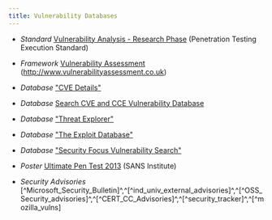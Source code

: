 ```yaml
---
title: Vulnerability Databases
---
```


  * *Standard* [Vulnerability Analysis -  Research Phase](http://www.pentest-standard.org/index.php/Vulnerability_Analysis#Research) (Penetration Testing Execution Standard)
  
  * *Framework* [Vulnerability Assessment](http://www.vulnerabilityassessment.co.uk/Penetration%20Test.html#FMFreemind_Link_1513945467FM) (http://www.vulnerabilityassessment.co.uk)
  
  * *Database* ["CVE Details"](http://www.cvedetails.com/)

  * *Database* [Search CVE and CCE Vulnerability Database](https://web.nvd.nist.gov/view/vuln/search-advanced)

  * *Database* ["Threat Explorer"](http://us.norton.com/security_response/threatexplorer/vulnerabilities.jsp)

  * *Database* ["The Exploit Database"](http://www.exploit-db.com/)

  * *Database* ["Security Focus Vulnerability Search"](http://www.securityfocus.com/)

  * *Poster* [Ultimate Pen Test 2013](https://www.sans.org/security-resources/posters/ultimate-pen-test-2013-45) (SANS Institute)

  * *Security Advisories* [^Microsoft_Security_Bulletin]^,^[^ind_univ_external_advisories]^,^[^OSS_Security_advisories]^,^[^CERT_CC_Advisories]^,^[^security_tracker]^,^[^mozilla_vulns]


